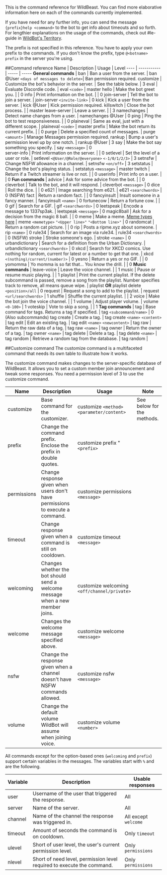 This is the command reference for WildBeast. You can find more elaborative information here on each of the commands currently implemented.

If you have need for any further info, you can send the message `{prefix}help <command>` to the bot to get info about timeouts and so forth. For lengthier explanations on the usage of the commands, check out #le-guide in [WildBot's Territory](https://discord.gg/wildbot).

The prefix is not specified in this reference. You have to apply your own prefix to the commands. If you don't know the prefix, type `@<botname> prefix` in the server you're using.

##Command reference
Name | Description | Usage | Level
---- | ----------- | ----- | -----
**General commands** |
ban | Ban a user from the server. | ban @User `<days of messages to delete>`| Ban permission required.
customize | Customize the bot's behavior in the server. | See the table below. | 3
eval | Evaluate Discordie code. | eval `<code>` | master
hello | Make the bot greet you. |  | 0
info | Print information on the bot. |  | 0
join-server | Tell the bot to join a server. | join-server `<invite-link>` | 0
kick | Kick a user from the server. | kick @User | Kick permission required.
killswitch | Close the bot process. |  | master
leave-server | Leave a server. |  | 3
namechanges | Detect name changes from a user. | namechanges @User | 0
ping | Ping the bot to test responsiveness. |  | 0
plaineval | Same as eval, just with a different scope. | plaineval `<code>` | master
prefix | Make the bot return its current prefix. |  | 0
purge | Delete a specified count of messages. | purge `<amount>` | Manage Messages permission required.
rankup | Bump a user's permission level up by one notch. | rankup @User | 3
say | Make the bot say something you specify. | say `<message>` | 0  
server-info | Print information on the server. |  | 0
setlevel | Set the level of a user or role. | setlevel `<@User/@Role/@everyone>` `<-1/0/1/2/3>` | 3
setnsfw | Change NSFW allowance in a channel. | setnsfw `<on/off>` | 3
setstatus | Change the bot's playing status. | setstatus `<message>` | master
twitch | Return if a Twitch streamer is live or not. |  | 0
userinfo | Print info on a user. |  | 0
**Fun commands** |
advice | Ask for some advice from the bot. |  | 0
cleverbot | Talk to the bot, and it will respond. | cleverbot `<message>` | 0
dice | Roll the dice. |  | 0
e621 | Image searching from e621. | e621 `<searchwords>` | 0 (NSFW)
fact | Return a random fact. |  | 0
fancyinsult | Insult someone in a fancy manner. | fancyinsult `<name>` | 0
fortunecow | Return a fortune cow. |  | 0
gif | Search for a GIF. | gif `<searchwords>` | 0
leetspeak | Encode a message to 1337sp3ak. | leetspeak `<message>` | 0
magic8ball | Ask for a decision from the magic 8 ball. |  | 0
meme | Make a meme. [Meme types here](https://github.com/TheSharks/WildBeast/blob/master/runtime/commands/memes.json) | meme `<memetype>` `"<Upper line>"` `"<Bottom line>"` | 0
randomcat | Return a random cat picture. |  | 0
rip | Posts a ripme.xyz about someone. | rip `<name>` | 0
rule34 | Search for an image via rule34. | rule34 `<searchwords>` | 0 (NSFW)
stroke | Stroke someone's ego. | stroke `<name>` | 0
urbandictionary | Search for a definition from the Urban Dictionary. | urbandictionary `<searchwords>` | 0
xkcd | Search for XKCD comics. Use nothing for random, current for latest or a number to get that one. | xkcd `<(nothing)/current/(number)>` | 0
yesno | Return a yes or no GIF. |  | 0
yomomma | Yo momma is so fat that... You know the drill. |  | 0
**Music commands** |
leave-voice | Leave the voice channel. |  | 1
music | Pause or resume music playing. |  | 1
playlist | Print the current playlist. If the delete subcommand is passed, remove a song from the playlist. Number specifies track to remove, all means queue wipe. | playlist **OR** playlist delete `<position>/all` | 0
request | Request a song to add to the playlist. | request `<url/searchwords>` | 1
shuffle | Shuffle the current playlist. |  | 2
voice | Make the bot join the voice channel. |  | 1
volume | Adjust player volume. | volume `<0-100>` | 1
voteskip | Vote to skip a song. |  | 1
**Tag commands** |
tag | Base command for tags. Returns a tag if specified. | tag `<subcommand/name>` | 0 (Also subcommands)
tag create | Create a tag. | tag create `<name>` `<content>` |
tag edit | Edit an existing tag. | tag edit `<name>` `<newcontent>` |
tag raw | Return the raw data of a tag. | tag raw `<name>` |
tag owner | Return the owner of a tag. | tag owner `<name>` |
tag delete | Delete a tag. | tag delete `<name>` |
tag random | Retrieve a random tag from the database. | tag random |

##Customize command
The customize command is a multifaceted command that needs its own table to illustrate how it works.

The customize command makes changes to the server-specific database of WildBeast. It allows you to set a custom member join announcement and tweak some responses. You need a permission level of 3 to use the customize command.   

Name | Description | Usage | Note
---- | ----------- | ----- | -----
customize | Base command for the customizer. | customize `<method>` `<parameter/content>` | See below for the methods.
prefix | Change the command prefix. Enclose the prefix in double quotes. | customize prefix "`<prefix>` |
permissions | Change response given when users don't have permissions to execute a command. | customize permissions `<message>` |
timeout | Change response given when a command is still on cooldown. | customize timeout `<message>` |
welcoming| Changes whether the bot should send a welcome message when a new member joins. | customize welcoming `<off/channel/private>` |
welcome | Changes the welcome message specified above. | customize welcome `<message>` |
nsfw | Change the response given when a channel doesn't have NSFW commands allowed. | customize nsfw `<message>` |
volume | Change the default volume WildBot will assume when joining voice. | customize volume `<number>` |

All commands except for the option-based ones (`welcoming` and `prefix`) support certain variables in the messages. The variables start with `%` and are the following.

Variable | Description | Usable responses
-------- | ----------- | ----------------
user | Username of the user that triggered the response. | All
server | Name of the server. | All
channel | Name of the channel the response was triggered in. | All except `welcome`
timeout | Amount of seconds the command is on cooldown. | Only `timeout`
ulevel | Short of user level, the user's current permission level. | Only `permissions`
nlevel | Short of need level, permission level required to execute the command. | Only `permissions`

